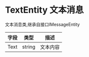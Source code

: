 # TextEntity 文本消息

文本消息类,继承自接口IMessageEntity

| 字段 |  类型  |   描述   |
| :--: | :----: | :------: |
| Text | string | 文本内容 |

